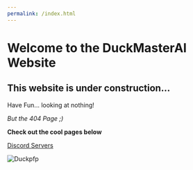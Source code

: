 ```yaml
---
permalink: /index.html
---
```

# Welcome to the DuckMasterAl Website
## This website is under construction...
Have Fun... looking at nothing!

*But the 404 Page ;)*

**Check out the cool pages below**

[Discord Servers](https://duckmasteral.github.io/discord)

![Duckpfp](https://random-d.uk/api/126.jpg)
